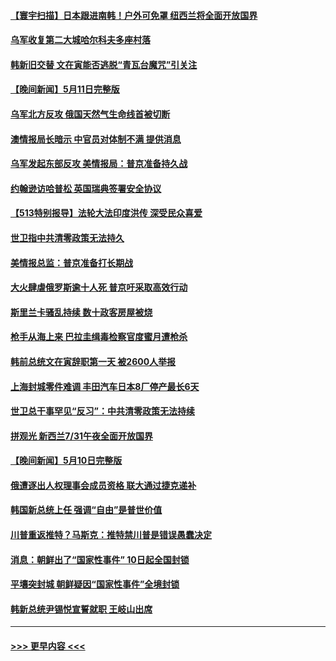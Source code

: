 #### [【寰宇扫描】日本跟进南韩！户外可免罩 纽西兰将全面开放国界](../pages/prog202/a103424769.md?t=05121101) 
#### [乌军收复第二大城哈尔科夫多座村落](../pages/prog202/a103424767.md?t=05121101) 
#### [韩新旧交替 文在寅能否逃脱“青瓦台魔咒”引关注](../pages/prog202/a103424795.md?t=05121101) 
#### [【晚间新闻】5月11日完整版](../pages/prog202/a103424739.md?t=05121101) 
#### [乌军北方反攻 俄国天然气生命线首被切断](../pages/prog202/a103424604.md?t=05121101) 
#### [澳情报局长暗示 中官员对体制不满 提供消息](../pages/prog202/a103424424.md?t=05121101) 
#### [乌军发起东部反攻 美情报局：普京准备持久战](../pages/prog202/a103424433.md?t=05121101) 
#### [约翰逊访哈普松 英国瑞典签署安全协议](../pages/prog202/a103424430.md?t=05121101) 
#### [【513特别报导】法轮大法印度洪传 深受民众喜爱](../pages/prog202/a103424341.md?t=05121101) 
#### [世卫指中共清零政策无法持久](../pages/prog202/a103423690.md?t=05121101) 
#### [美情报总监：普京准备打长期战](../pages/prog202/a103423712.md?t=05121101) 
#### [大火肆虐俄罗斯逾十人死 普京吁采取高效行动](../pages/prog202/a103423720.md?t=05121101) 
#### [斯里兰卡骚乱持续 数十政客房屋被烧](../pages/prog202/a103423729.md?t=05121101) 
#### [枪手从海上来 巴拉圭缉毒检察官度蜜月遭枪杀](../pages/prog202/a103423669.md?t=05121101) 
#### [韩前总统文在寅辞职第一天 被2600人举报](../pages/prog202/a103423674.md?t=05121101) 
#### [上海封城零件难调 丰田汽车日本8厂停产最长6天](../pages/prog202/a103423601.md?t=05121101) 
#### [世卫总干事罕见“反习”：中共清零政策无法持续](../pages/prog202/a103423594.md?t=05121101) 
#### [拼观光 新西兰7/31午夜全面开放国界](../pages/prog202/a103423588.md?t=05121101) 
#### [【晚间新闻】5月10日完整版](../pages/prog202/a103423404.md?t=05121101) 
#### [俄遭逐出人权理事会成员资格 联大通过捷克递补](../pages/prog202/a103423513.md?t=05121101) 
#### [韩国新总统上任 强调“自由”是普世价值](../pages/prog202/a103423430.md?t=05121101) 
#### [川普重返推特？马斯克：推特禁川普是错误愚蠢决定](../pages/prog202/a103423437.md?t=05121101) 
#### [消息：朝鲜出了“国家性事件” 10日起全国封锁](../pages/prog202/a103423367.md?t=05121101) 
#### [平壤突封城 朝鲜疑因“国家性事件”全境封锁](../pages/prog202/a103423318.md?t=05121101) 
#### [韩新总统尹锡悦宣誓就职 王岐山出席](../pages/prog202/a103423321.md?t=05121101) 

----
#### [ >>> 更早内容 <<< ](../indexes/prog202-earlier.md)
